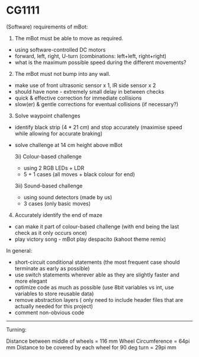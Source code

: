 # CG1111

(Software) requirements of mBot:

1) The mBot must be able to move as required.
- using software-controlled DC motors
- forward, left, right, U-turn (combinations: left+left, right+right)
- what is the maximum possible speed during the different movements?

2) The mBot must not bump into any wall. 
- make use of front ultrasonic sensor x 1, IR side sensor x 2
- should have none - extremely small delay in between checks
- quick & effective correction for immediate collisions
- slow(er) & gentle corrections for eventual collisions (if necessary?)

3) Solve waypoint challenges
- identify black strip (4 * 21 cm) and stop accurately (maximise speed while allowing for accurate braking)
- solve challenge at 14 cm height above mBot

  3i) Colour-based challenge
  - using 2 RGB LEDs + LDR
  - 5 + 1 cases (all moves + black colour for end)

  3ii) Sound-based challenge
  - using sound detectors (made by us)
  - 3 cases (only basic moves)

4) Accurately identify the end of maze
  - can make it part of colour-based challenge (with end being the last check as it only occurs once)
  - play victory song - mBot play despacito (kahoot theme remix)

In general:
  - short-circuit conditional statements (the most frequent case should terminate as early as possible)
  - use switch statements wherever able as they are slightly faster and more elegant
  - optimize code as much as possible (use 8bit variables vs int, use variables to store reusable data)
  - remove abstraction layers ( only need to include header files that are actually needed for this project)
  - comment non-obvious code
  
---

Turning:

Distance between middle of wheels = 116 mm
Wheel Circumference = 64pi mm
Distance to be covered by each wheel for 90 deg turn = 29pi mm


